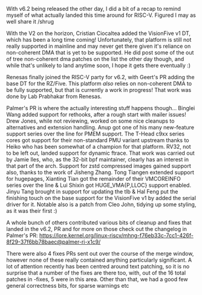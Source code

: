 With v6.2 being released the other day, I did a bit of a recap to remind myself of what actually
landed this time around for RISC-V. Figured I may as well share it /shrug

With the V2 on the horizon, Cristian Ciocaltea added the VisionFive v1 DT, which has been a long
time coming! Unfortunately, that platform is still not really supported in mainline and may never
get there given it's reliance on non-coherent DMA that is yet to be supported.
He did post some of the out of tree non-coherent dma patches on the list the other day though, and
while that's unlikely to land anytime soon, I hope it gets there eventually :)

Renesas finally joined the RISC-V party for v6.2, with Geert's PR adding the base DT for the
RZ/Five. This platform *also* relies on non-coherent DMA to be fully supported, but that is
currently a work in progress! That work was done by Lab Prabhakar from Renesas.


Palmer's PR is where the actually interesting stuff happens though...
Binglei Wang added support for rethooks, after a rough start with mailer issues!
Drew Jones, while not reviewing, worked on some nice cleanups to alternatives and extension
handling.
Anup got one of his many new-feature support series over the line for PMEM support.
The T-Head c9xx series cores got support for their non-standard PMU variant upstream thanks to
Heiko who has been somewhat of a champion for that platform.
RV32, not to be left out, landed support for dynamic ftrace. That work was carried out by Jamie
Iles, who, as the 32-bit bpf maintainer, clearly has an interest in that part of the arch.
Support for zstd compressed images gained support also, thanks to the work of Jisheng Zhang.
Tong Tiangen extended support for hugepages, Xianting Tian got the remainder of their
VMCOREINFO series over the line & Lui Shixin got HUGE\_VMA{P,LLOC} support enabled.
Jinyu Tang brought in support for updating the tlb & Hal Feng put the finishing touch on the base
support for the VisionFive v1 by added the serial driver for it.
Notable also is a patch from Cleo John, tidying up some styling, as it was their first :)

A whole bunch of others contributed various bits of cleanup and fixes that landed in the v6.2, PR
and for more on those check out the changelog in Palmer's PR:
https://lore.kernel.org/linux-riscv/mhng-f76eb33c-7cc1-426f-8f29-37f6bb78baec@palmer-ri-x1c9/

There were also 4 fixes PRs sent out over the course of the merge window, however none of these
really contained anything particularly significant. A lot of attention recently has been centred
around text patching, so it is no surprise that a number of the fixes are there too, with, out of
the 16 total patches in -fixes, 5 were in this area. Other than that, we had a good few general
correctness bits, for sparse warnings etc
